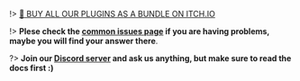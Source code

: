 !> [🛒 BUY ALL OUR PLUGINS AS A BUNDLE ON ITCH.IO](https://nineva-studios.itch.io/unreal-engine-plugins)

!> **Plese check the [common issues page](ue-plugins/common-issues) if you are having problems, maybe you will find your answer there**.

?> **Join our [Discord server](https://bit.ly/nineva_support_discord) and ask us anything, but make sure to read the docs first :)**